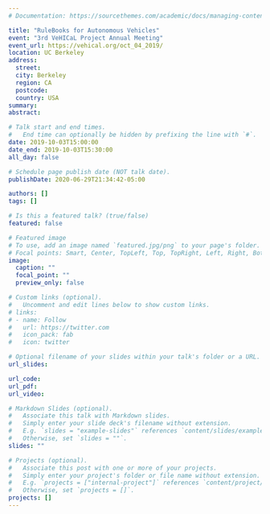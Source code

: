 ```yaml
---
# Documentation: https://sourcethemes.com/academic/docs/managing-content/

title: "RuleBooks for Autonomous Vehicles"
event: "3rd VeHICaL Project Annual Meeting"
event_url: https://vehical.org/oct_04_2019/
location: UC Berkeley
address:
  street:
  city: Berkeley
  region: CA
  postcode:
  country: USA
summary:
abstract:

# Talk start and end times.
#   End time can optionally be hidden by prefixing the line with `#`.
date: 2019-10-03T15:00:00
date_end: 2019-10-03T15:30:00
all_day: false

# Schedule page publish date (NOT talk date).
publishDate: 2020-06-29T21:34:42-05:00

authors: []
tags: []

# Is this a featured talk? (true/false)
featured: false

# Featured image
# To use, add an image named `featured.jpg/png` to your page's folder.
# Focal points: Smart, Center, TopLeft, Top, TopRight, Left, Right, BottomLeft, Bottom, BottomRight.
image:
  caption: ""
  focal_point: ""
  preview_only: false

# Custom links (optional).
#   Uncomment and edit lines below to show custom links.
# links:
# - name: Follow
#   url: https://twitter.com
#   icon_pack: fab
#   icon: twitter

# Optional filename of your slides within your talk's folder or a URL.
url_slides:

url_code:
url_pdf:
url_video:

# Markdown Slides (optional).
#   Associate this talk with Markdown slides.
#   Simply enter your slide deck's filename without extension.
#   E.g. `slides = "example-slides"` references `content/slides/example-slides.md`.
#   Otherwise, set `slides = ""`.
slides: ""

# Projects (optional).
#   Associate this post with one or more of your projects.
#   Simply enter your project's folder or file name without extension.
#   E.g. `projects = ["internal-project"]` references `content/project/deep-learning/index.md`.
#   Otherwise, set `projects = []`.
projects: []
---
```

